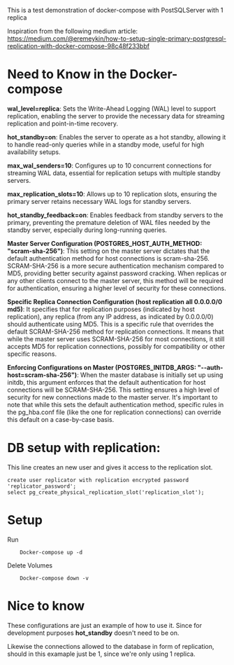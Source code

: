 This is a test demonstration of docker-compose with PostSQLServer with 1 replica

Inspiration from the following medium article:
https://medium.com/@eremeykin/how-to-setup-single-primary-postgresql-replication-with-docker-compose-98c48f233bbf




# Need to Know in the Docker-compose
**wal_level=replica**: Sets the Write-Ahead Logging (WAL) level to support replication, enabling the server to provide the necessary data for streaming replication and point-in-time recovery.

**hot_standby=on**: Enables the server to operate as a hot standby, allowing it to handle read-only queries while in a standby mode, useful for high availability setups.

**max_wal_senders=10**: Configures up to 10 concurrent connections for streaming WAL data, essential for replication setups with multiple standby servers.

**max_replication_slots=10**: Allows up to 10 replication slots, ensuring the primary server retains necessary WAL logs for standby servers.

**hot_standby_feedback=on**: Enables feedback from standby servers to the primary, preventing the premature deletion of WAL files needed by the standby server, especially during long-running queries.

**Master Server Configuration (POSTGRES_HOST_AUTH_METHOD: "scram-sha-256")**: This setting on the master server dictates that the default authentication method for host connections is scram-sha-256. SCRAM-SHA-256 is a more secure authentication mechanism compared to MD5, providing better security against password cracking. When replicas or any other clients connect to the master server, this method will be required for authentication, ensuring a higher level of security for these connections.

**Specific Replica Connection Configuration (host replication all 0.0.0.0/0 md5)**: It specifies that for replication purposes (indicated by host replication), any replica (from any IP address, as indicated by 0.0.0.0/0) should authenticate using MD5. This is a specific rule that overrides the default SCRAM-SHA-256 method for replication connections. It means that while the master server uses SCRAM-SHA-256 for most connections, it still accepts MD5 for replication connections, possibly for compatibility or other specific reasons.

**Enforcing Configurations on Master (POSTGRES_INITDB_ARGS: "--auth-host=scram-sha-256")**: When the master database is initially set up using initdb, this argument enforces that the default authentication for host connections will be SCRAM-SHA-256. This setting ensures a high level of security for new connections made to the master server. It's important to note that while this sets the default authentication method, specific rules in the pg_hba.conf file (like the one for replication connections) can override this default on a case-by-case basis.

# DB setup with replication:

This line creates an new user and gives it access to the replication slot.
```
create user replicator with replication encrypted password 'replicator_password';
select pg_create_physical_replication_slot('replication_slot');
```
# Setup
Run

```
    Docker-compose up -d
```
Delete Volumes

```
    Docker-compose down -v
```


# Nice to know

These configurations are just an example of how to use it. Since for development purposes **hot_standby** doesn't need to be on. 

Likewise the connections allowed to the database in form of replication, should in this examaple just be 1, since we're only using 1 replica.
